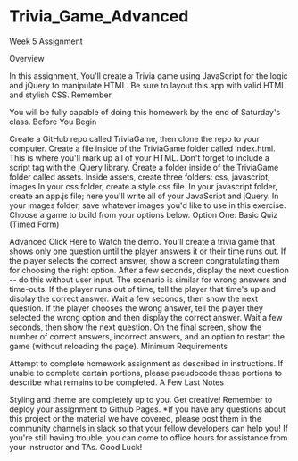 # Trivia_Game_Advanced

Week 5 Assignment

Overview

In this assignment, You'll create a Trivia game using JavaScript for the logic and jQuery to manipulate HTML. Be sure to layout this app with valid HTML and stylish CSS.
Remember

You will be fully capable of doing this homework by the end of Saturday's class.
Before You Begin

Create a GitHub repo called TriviaGame, then clone the repo to your computer.
Create a file inside of the TriviaGame folder called index.html. This is where you'll mark up all of your HTML.
Don't forget to include a script tag with the jQuery library.
Create a folder inside of the TriviaGame folder called assets.
Inside assets, create three folders: css, javascript, images
In your css folder, create a style.css file.
In your javascript folder, create an app.js file; here you'll write all of your JavaScript and jQuery.
In your images folder, save whatever images you'd like to use in this exercise.
Choose a game to build from your options below.
Option One: Basic Quiz (Timed Form)


Advanced
Click Here to Watch the demo.
You'll create a trivia game that shows only one question until the player answers it or their time runs out.
If the player selects the correct answer, show a screen congratulating them for choosing the right option. After a few seconds, display the next question -- do this without user input.
The scenario is similar for wrong answers and time-outs.
If the player runs out of time, tell the player that time's up and display the correct answer. Wait a few seconds, then show the next question.
If the player chooses the wrong answer, tell the player they selected the wrong option and then display the correct answer. Wait a few seconds, then show the next question.
On the final screen, show the number of correct answers, incorrect answers, and an option to restart the game (without reloading the page).
Minimum Requirements

Attempt to complete homework assignment as described in instructions. If unable to complete certain portions, please pseudocode these portions to describe what remains to be completed.
A Few Last Notes

Styling and theme are completely up to you. Get creative!
Remember to deploy your assignment to Github Pages.
*If you have any questions about this project or the material we have covered, please post them in the community channels in slack so that your fellow developers can help you! If you're still having trouble, you can come to office hours for assistance from your instructor and TAs.
Good Luck!
